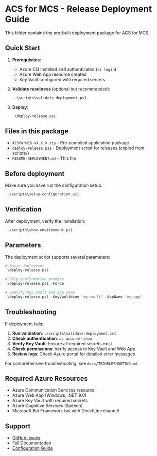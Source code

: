 # ACS for MCS - Release Deployment Guide

This folder contains the pre-built deployment package for ACS for MCS.

## Quick Start

1. **Prerequisites**:
   - Azure CLI installed and authenticated (`az login`)
   - Azure Web App resource created
   - Key Vault configured with required secrets

2. **Validate readiness** (optional but recommended):
   ```powershell
   ..\scripts\validate-deployment.ps1
   ```

3. **Deploy**:
   ```powershell
   .\deploy-release.ps1
   ```

## Files in this package

- `ACSforMCS-vX.X.X.zip` - Pre-compiled application package
- `deploy-release.ps1` - Deployment script for releases (copied from scripts/)
- `README-DEPLOYMENT.md` - This file

## Before deployment

Make sure you have run the configuration setup:
```powershell
..\scripts\setup-configuration.ps1
```

## Verification

After deployment, verify the installation:
```powershell
..\scripts\show-environment.ps1
```

## Parameters

The deployment script supports several parameters:

```powershell
# Basic deployment
.\deploy-release.ps1

# Skip confirmation prompts
.\deploy-release.ps1 -Force

# Specify Key Vault and app name
.\deploy-release.ps1 -KeyVaultName "my-vault" -AppName "my-app"
```

## Troubleshooting

If deployment fails:

1. **Run validation**: `.\scripts\validate-deployment.ps1`
2. **Check authentication**: `az account show`
3. **Verify Key Vault**: Ensure all required secrets exist
4. **Check permissions**: Verify access to Key Vault and Web App
5. **Review logs**: Check Azure portal for detailed error messages

For comprehensive troubleshooting, see `docs/TROUBLESHOOTING.md`.

## Required Azure Resources

- Azure Communication Services resource
- Azure Web App (Windows, .NET 9.0)
- Azure Key Vault with required secrets
- Azure Cognitive Services (Speech)
- Microsoft Bot Framework bot with DirectLine channel

## Support

- [GitHub Issues](https://github.com/holgerimbery/ACSforMCS/issues)
- [Full Documentation](../docs/)
- [Configuration Guide](../docs/CONFIGURATION.md)